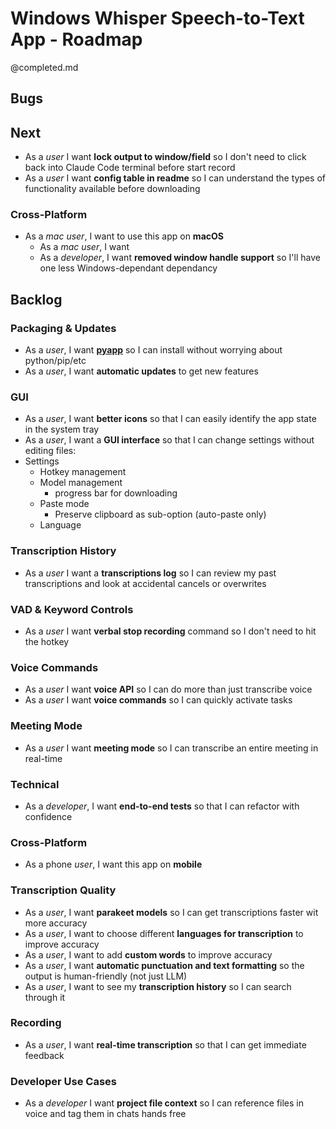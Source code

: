 # Windows Whisper Speech-to-Text App - Roadmap
@completed.md

## Bugs

## Next
- As a *user* I want **lock output to window/field** so I don't need to click back into Claude Code terminal before start record
- As a *user* I want **config table in readme** so I can understand the types of functionality available before downloading

### Cross-Platform
- As a *mac user*, I want to use this app on **macOS**
    - As a *mac user*, I want 
    - As a *developer*, I want **removed window handle support** so I'll have one less Windows-dependant dependancy

## Backlog

### Packaging & Updates
- As a *user*, I want [**pyapp**](https://github.com/ofek/pyapp) so I can install without worrying about python/pip/etc
- As a *user*, I want **automatic updates** to get new features

### GUI
- As a *user*, I want **better icons** so that I can easily identify the app state in the system tray
- As a *user*, I want a **GUI interface** so that I can change settings without editing files:
- Settings
    - Hotkey management
    - Model management
        - progress bar for downloading
    - Paste mode
        - Preserve clipboard as sub-option (auto-paste only)
    - Language

### Transcription History
- As a *user* I want a **transcriptions log** so I can review my past transcriptions and look at accidental cancels or overwrites

### VAD & Keyword Controls
- As a *user* I want **verbal stop recording** command so I don't need to hit the hotkey

### Voice Commands
- As a *user* I want **voice API** so I can do more than just transcribe voice
- As a *user* I want **voice commands** so I can quickly activate tasks

### Meeting Mode
- As a *user* I want **meeting mode** so I can transcribe an entire meeting in real-time

### Technical
- As a *developer*, I want **end-to-end tests** so that I can refactor with confidence

### Cross-Platform
- As a phone *user*, I want this app on **mobile**

### Transcription Quality
- As a *user*, I want **parakeet models** so I can get transcriptions faster wit more accuracy
- As a *user*, I want to choose different **languages for transcription** to improve accuracy
- As a *user*, I want to add **custom words** to improve accuracy
- As a *user*, I want **automatic punctuation and text formatting** so the output is human-friendly (not just LLM)
- As a *user*, I want to see my **transcription history** so I can search through it

### Recording
- As a *user*, I want **real-time transcription** so that I can get immediate feedback

### Developer Use Cases
- As a *developer* I want **project file context** so I can reference files in voice and tag them in chats hands free